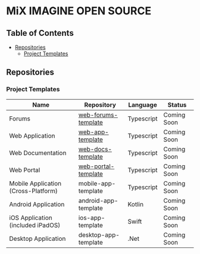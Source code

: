 # MiX IMAGINE OPEN SOURCE

## Table of Contents
- [Repositories](#repositories)
  - [Project Templates](#project-templates)

## Repositories

### Project Templates

| Name | Repository | Language | Status |
| --- | --- | --- | --- |
| Forums | [web-forums-template](https://github.com/miximg/web-forums-template) | Typescript | Coming Soon |
| Web Application | [web-app-template](https://github.com/miximg/web-app-template) | Typescript | Coming Soon|
| Web Documentation | [web-docs-template](https://github.com/miximg/web-docs-template) | Typescript | Coming Soon |
| Web Portal | [web-portal-template](https://github.com/miximg/web-portal-template) | Typescript | Coming Soon |
| Mobile Application (Cross-Platform) | mobile-app-template | Typescript | Coming Soon |
| Android Application | android-app-template | Kotlin | Coming Soon |
| iOS Application (included iPadOS) | ios-app-template | Swift | Coming Soon |
| Desktop Application | desktop-app-template | .Net | Coming Soon |
